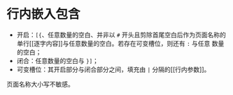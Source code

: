 # 行内嵌入包含

- 开启：`[{`、任意数量的空白、并非以 `#` 开头且剪除首尾空白后作为页面名称<wbr />
  的单行[[逐字内容]]与任意数量的空白。若存在可变槽位，则还有 `:` 与任意<wbr />
  数量的空白；
- 闭合：任意数量的空白与 `}]`；
- 可变槽位：其开启部分与闭合部分之间，填充由 `|` 分隔的[[行内参数]]。

页面名称大小写不敏感。
